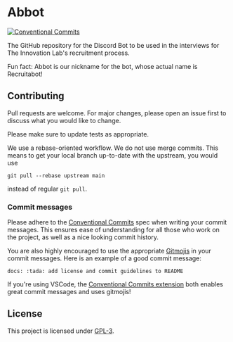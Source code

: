 # Abbot
[![Conventional Commits](https://img.shields.io/badge/Conventional%20Commits-1.0.0-%23FE5196?logo=conventionalcommits&logoColor=white)](https://conventionalcommits.org)

The GitHub repository for the Discord Bot to be used in the interviews for The Innovation Lab's recruitment process.

Fun fact: Abbot is our nickname for the bot, whose actual name is Recruitabot!

## Contributing

Pull requests are welcome. For major changes, please open an issue first to discuss what you would like to change.

Please make sure to update tests as appropriate.

We use a rebase-oriented workflow. We do not use merge commits. This means to get your local branch up-to-date with the upstream, you would use

```git pull --rebase upstream main```

instead of regular `git pull`.

### Commit messages

Please adhere to the [Conventional Commits](https://conventionalcommits.org) spec when writing your commit messages. This ensures ease of understanding for all those who work on the project, as well as a nice looking commit history. 

You are also highly encouraged to use the appropriate [Gitmojis](https://gitmoji.dev/) in your commit messages. Here is an example of a good commit message:

```docs: :tada: add license and commit guidelines to README```

If you're using VSCode, the [Conventional Commits extension]( https://marketplace.visualstudio.com/items\?itemName\=vivaxy.vscode-conventional-commits) both enables great commit messages and uses gitmojis!

## License

This project is licensed under [GPL-3](https://choosealicense.com/licenses/gpl-3.0/).